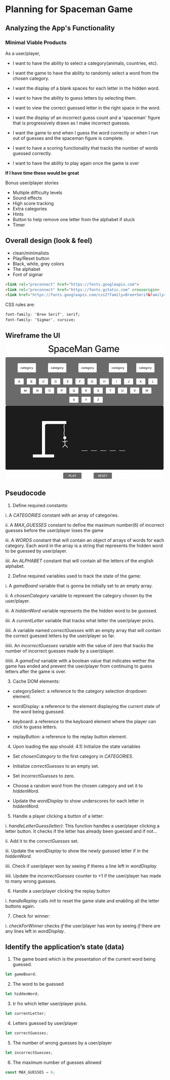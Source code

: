 # Planning for Spaceman Game 

## Analyzing the App's Functionality

### Minimal Viable Products

As a user/player, 

- I want to have the ability to select a category(animals, countries, etc).

- I want the game to have the ability to randomly select a word from the chosen category.

- I want the display of a blank spaces for each letter in the hidden word.

- I want to have the ability to guess letters by selecting them.

- I want to view the correct guessed letter in the right space in the word.

- I want the display of an incorrect guess count and a 'spaceman' figure that is progressively drawn as I make incorrect guesses.

- I want the game to end when I guess the word correctly or when I run out of guesses and the spaceman figure is complete.

- I want to have a scoring functionality that tracks the number of words guessed correctly.

- I want to have the ability to play again once the game is over

**If I have time these would be great**

Bonus user/player stories

- Multiple difficulty levels
- Sound effects
- High score tracking
- Extra categories 
- Hints 
- Button to help remove one letter from the alphabet if stuck
- Timer

## Overall design (look & feel)

- clean/minimalists
- Play/Reset button
- Black, white, grey colors
- The alphabet 
- Font of sigmar
```html
<link rel="preconnect" href="https://fonts.googleapis.com">
<link rel="preconnect" href="https://fonts.gstatic.com" crossorigin>
<link href="https://fonts.googleapis.com/css2?family=Bree+Serif&family=Sigmar&display=swap" rel="stylesheet">
```

CSS rules are:
```css
font-family: 'Bree Serif', serif;
font-family: 'Sigmar', cursive;
```

## Wireframe the UI
![wireframe](image/wireframe_spaceMan.png)

## Pseudocode

1. Define required constants:

i. A *CATEGORIES* constant with an array of categories.

ii. A *MAX_GUESSES* constant to define the maximum number(6) of incorrect guesses before the user/player loses the game

iii. A *WORDS* constant that will contain an object of arrays of words for each category. Each word in the array is a string that represents the hidden word to be guessed by user/player.

iiii. An *ALPHABET* constant that will contain all the letters of the english alphabet.

2. Define required variables used to track the state of the game:

i. A *gameBoard* variable that is gonna be initially set to an empty array.

ii. A *chosenCategory* variable to represent the category chosen by the user/player.

iii. A *hiddenWord* variable represents the the hidden word to be guessed.

iiii. A *currentLetter* variable that tracks what letter the user/player picks.

iiiii. A variable named *correctGuesses* with an empty array that will contain the correct guessed letters by the user/player so far.

iiiiii. An *incorrectGuesses* variable with the value of zero that tracks the number of incorrect guesses made by a user/player.

iiiiiii. A *gameEnd* variable with a boolean value that indicates wether the game has ended and prevent the user/player from continuing to guess letters after the game is over.

3. Cache DOM elements:

- categorySelect: a reference to the category selection dropdown element.

- wordDisplay: a reference to the element displaying the current state of the word being guessed.

- keyboard: a reference to the keyboard element where the player can click to guess letters.

- replayButton: a reference to the replay button element.


4. Upon loading the app should: 4.1) Initialize the state variables

- Set *chosenCategory* to the first category in *CATEGORIES*.

- Initialize *correctGuesses* to an empty set.

- Set *incorrectGuesses* to zero.

- Choose a random word from the chosen category and set it to *hiddenWord*.

- Update the *wordDisplay* to show underscores for each letter in *hiddenWord*.

5. Handle a player clicking a button of a letter:

i. *handleLetterGuess(letter)*: This function handles a user/player clicking a letter button. It checks if the letter has already been guessed and if not...

ii. Add it to the *correctGuesses* set.

iii. Update the *wordDisplay* to show the newly guessed letter if in the *hiddenWord*.

iiii. Check if user/player won by seeing if theres a line left in *wordDisplay*

iiiii. Update the *incorrectGuesses* counter to +1 if the user/player has made to many wrong guesses.

6. Handle a user/player clicking the replay button

i. *handleReplay* calls *inIt* to reset the game state and enabling all the letter buttons again.

7. Check for winner:

i. *checkForWinner* checks *if* the user/player has won by seeing *if* there are any lines left in *wordDisplay*.

## Identify the application’s state (data)

1. The game board which is the presentation of the current word being guessed.
```js
let gameBoard;
```
2. The word to be guessed
```js
let hiddenWord;
```
3. tr fro which letter user/player picks.
```js
let currentLetter;
```
4. Letters guessed by user/player
```js
let correctGuesses;
```
5. The number of wrong guesses by a user/player
```js
let incorrectGuesses;
```
6. The maximum number of guesses allowed
```js
const MAX_GUESSES = 6;
```
